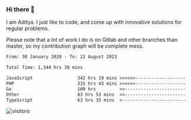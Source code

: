 ### Hi there 👋

I am Aditya. I just like to code, and come up with innovative solutions for regular problems.

Please note that a lot of work I do is on Gitlab and other branches than master, so my contribution graph will be complete mess.

<!--START_SECTION:waka-->

```txt
From: 30 January 2020 - To: 23 August 2023

Total Time: 1,344 hrs 38 mins

JavaScript                 342 hrs 19 mins >>>>>>-------------------   25.46 %
PHP                        315 hrs 43 mins >>>>>>-------------------   23.48 %
Go                         109 hrs         >>-----------------------   08.11 %
Other                      83 hrs 53 mins  >>-----------------------   06.24 %
TypeScript                 63 hrs 35 mins  >------------------------   04.73 %
```

<!--END_SECTION:waka-->

![visitors](https://visitor-badge.glitch.me/badge?page_id=BrainBuzzer.visitor-badge&left_color=green&right_color=red)
